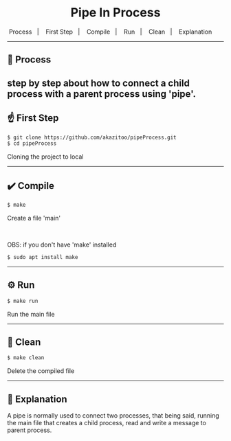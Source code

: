 <h1 align="center">Pipe In Process</h1>

<p align="center">
        <span>Process</span>&nbsp;&nbsp;&nbsp;|&nbsp;&nbsp;&nbsp;
        <span>First Step</span>&nbsp;&nbsp;&nbsp;|&nbsp;&nbsp;&nbsp;
        <span>Compile</span>&nbsp;&nbsp;&nbsp;|&nbsp;&nbsp;&nbsp;
        <span>Run</span>&nbsp;&nbsp;&nbsp;|&nbsp;&nbsp;&nbsp;
        <span>Clean</span>&nbsp;&nbsp;&nbsp;|&nbsp;&nbsp;&nbsp;
        <span>Explanation</span>&nbsp;&nbsp;&nbsp;&nbsp;&nbsp;&nbsp;
</p>

---

## 📝 Process

step by step about how to connect a child process with a parent process using 'pipe'.
---

## ☝️ First Step

```bash
$ git clone https://github.com/akazitoo/pipeProcess.git
$ cd pipeProcess
```

Cloning the project to local

---

## ✔️ Compile

```bash
$ make
```
Create a file 'main'

<br>

OBS: if you don't have 'make' installed

```bash
$ sudo apt install make
```

---

## ⚙️ Run

```bash
$ make run
```
Run the main file 

---

## 🧹 Clean

```bash
$ make clean
```

Delete the compiled file

---

## 📌 Explanation

A pipe is normally used to connect two processes, that being said, running the main file that creates a child process, read and write a message to parent process.
